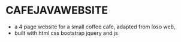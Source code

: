 # CAFEJAVAWEBSITE
* a 4 page website for a small coffee cafe, adapted from loso web,
* built with html css bootstrap jquery and js
